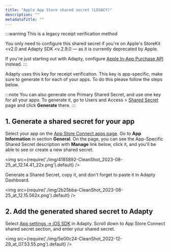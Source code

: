 ```yaml
---
title: "Apple App Store shared secret (LEGACY)"
description: ""
metadataTitle: ""
---
```


:::warning
This is a legacy receipt verification method

You only need to configure this shared secret if you're on Apple's StoreKit \<v2.0 and Adapty SDK \<v.2.9.0 — as it is currently deprecated by Apple.

If you're just starting out with Adapty, configure [Apple In-App Purchase API](in-app-purchase-api-storekit-2) instead.
:::

Adapty uses this key for receipt verification. This key is app-specific, make sure to generate it for each of your apps. To do this please follow the steps below.

:::note
You can also generate one Primary Shared Secret, and use one key for all your apps. To generate it, go to Users and Access > [Shared Secret](https://appstoreconnect.apple.com/access/shared-secret) page and click **Generate** there.
:::

## 1\. Generate a shared secret for your app

Select your app on the [App Store Connect apps page](https://appstoreconnect.apple.com/apps). Go to **App Information** in section **General**. On the page, you can see the App-Specific Shared Secret description with  **Manage** link below, click it, and you'll be able to see or create a new shared secret.


<img
  src={require('./img/4185892-CleanShot_2023-08-25_at_12.14.41_22x.png').default}
/>





Generate a Shared Secret, copy it, and don't forget to paste it in Adapty Dashboard.


<img
  src={require('./img/2b25bba-CleanShot_2023-08-25_at_12.15.562x.png').default}
/>





## 2\. Add the generated shared secret to Adapty

Select [App settings -> iOS SDK](https://app.adapty.io/settings/ios-sdk) in Adapty. Scroll down to App Store Connect shared secret section, and enter your shared secret. 


<img
  src={require('./img/5e00c24-CleanShot_2022-12-29_at_07.53.55.png').default}
/>


